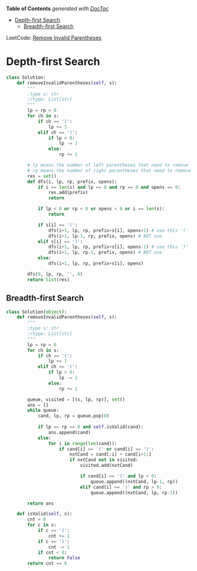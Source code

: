 <!-- START doctoc generated TOC please keep comment here to allow auto update -->
<!-- DON'T EDIT THIS SECTION, INSTEAD RE-RUN doctoc TO UPDATE -->
**Table of Contents**  *generated with [DocToc](https://github.com/thlorenz/doctoc)*

- [Depth-first Search](#depth-first-search)
  - [Breadth-first Search](#breadth-first-search)

<!-- END doctoc generated TOC please keep comment here to allow auto update -->

LeetCode: [Remove Invalid Parentheses](https://leetcode.com/problems/remove-invalid-parentheses/description/)

# Depth-first Search

```python
class Solution:
    def removeInvalidParentheses(self, s):
        """
        :type s: str
        :rtype: List[str]
        """
        lp = rp = 0
        for ch in s:
            if ch == '(':
                lp += 1
            elif ch == ')':
                if lp > 0:
                    lp -= 1
                else:
                    rp += 1

        # lp means the number of left parentheses that need to remove
        # rp means the number of right parentheses that need to remove
        res = set()
        def dfs(i, lp, rp, prefix, opens):
            if i == len(s) and lp == 0 and rp == 0 and opens == 0:
                res.add(prefix)
                return

            if lp < 0 or rp < 0 or opens < 0 or i == len(s):
                return

            if s[i] == '(':
                dfs(i+1, lp, rp, prefix+s[i], opens+1) # use this '('
                dfs(i+1, lp-1, rp, prefix, opens) # NOT use
            elif s[i] == ')':
                dfs(i+1, lp, rp, prefix+s[i], opens-1) # use this ')'
                dfs(i+1, lp, rp-1, prefix, opens) # NOT use
            else:
                dfs(i+1, lp, rp, prefix+s[i], opens)

        dfs(0, lp, rp, '', 0)
        return list(res)
```

## Breadth-first Search

```python
class Solution(object):
    def removeInvalidParentheses(self, s):
        """
        :type s: str
        :rtype: List[str]
        """
        lp = rp = 0
        for ch in s:
            if ch == '(':
                lp += 1
            elif ch == ')':
                if lp > 0:
                    lp -= 1
                else:
                    rp += 1

        queue, visited = [(s, lp, rp)], set()
        ans = []
        while queue:
            cand, lp, rp = queue.pop(0)
            
            if lp == rp == 0 and self.isValid(cand):
                ans.append(cand)
            else:
                for i in range(len(cand)):
                    if cand[i] == '(' or cand[i] == ')':
                        nxtCand = cand[:i] + cand[i+1:]
                        if nxtCand not in visited:
                            visited.add(nxtCand)

                            if cand[i] == '(' and lp > 0:
                                queue.append((nxtCand, lp-1, rp))
                            elif cand[i] == ')' and rp > 0:
                                queue.append((nxtCand, lp, rp-1))

        return ans

    def isValid(self, s):
        cnt = 0
        for c in s:
            if c == '(':
                cnt += 1
            if c == ')':
                cnt -= 1
            if cnt < 0:
                return False
        return cnt == 0
```

